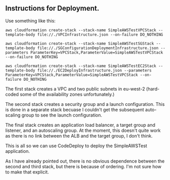## Instructions for Deployment. ##

Use something like this:

    aws cloudformation create-stack --stack-name SimpleAWSTestVPCStack --template-body file://./VPCInfrastructure.json --on-failure DO_NOTHING

    aws cloudformation create-stack --stack-name SimpleAWSTestSGStack --template-body file://./SGConfigurationDeploymentInfrastructure.json --parameters ParameterKey=VPCStack,ParameterValue=SimpleAWSTestVPCStack --on-failure DO_NOTHING

    aws cloudformation create-stack --stack-name SimpleAWSTestEC2Stack --template-body file://./EC2DeployInfrastructure.json --parameters ParameterKey=VPCStack,ParameterValue=SimpleAWSTestVPCStack --on-failure DO_NOTHING

The first stack creates a VPC and two public subnets in eu-west-2 (hard-coded some of the availability zones unfortunately.)

The second stack creates a security group and a launch configuration.  This is done in
a separate stack becuase I couldn't get the subsequent auto-scaling group to see the
launch configuration.

The final stack creates an application load balancer, a target group and listener, and an
autoscaling group.  At the moment, this doesn't quite work as there is no link between
the ALB and the target group, I don't think.

This is all so we can use CodeDeploy to deploy the SimpleAWSTest application.

As I have already pointed out, there is no obvious dependence between the second and
third stack, but there is because of ordering.  I'm not sure how to make that explicit.